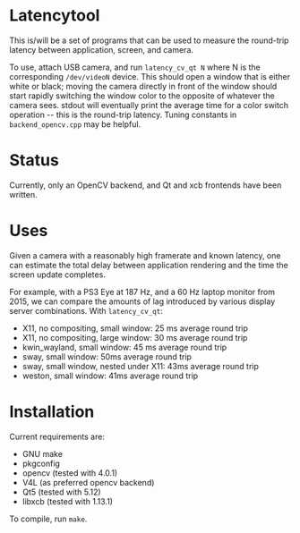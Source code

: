 # Latencytool

This is/will be a set of programs that can be used to measure the round-trip
latency between application, screen, and camera. 

To use, attach USB camera, and run `latency_cv_qt N` where N is the
corresponding `/dev/videoN` device. This should open a window that is either
white or black; moving the camera directly in front of the window should start
rapidly switching the window color to the opposite of whatever the camera sees.
stdout will eventually print the average time for a color switch operation --
this is the round-trip latency. Tuning constants in `backend_opencv.cpp` may be
helpful.

# Status

Currently, only an OpenCV backend, and Qt and xcb frontends have been written.

# Uses

Given a camera with a reasonably high framerate and known latency, one can
estimate the total delay between application rendering and the time the screen
update completes.

For example, with a PS3 Eye at 187 Hz, and a 60 Hz laptop monitor from 2015, we
can compare the amounts of lag introduced by various display server
combinations. With `latency_cv_qt`:

* X11, no compositing, small window: 25 ms average round trip
* X11, no compositing, large window: 30 ms average round trip
* kwin_wayland, small window: 45 ms average round trip
* sway, small window: 50ms average round trip
* sway, small window, nested under X11: 43ms average round trip
* weston, small window: 41ms average round trip

# Installation

Current requirements are:

* GNU make
* pkgconfig
* opencv (tested with 4.0.1)
* V4L (as preferred opencv backend)
* Qt5 (tested with 5.12)
* libxcb (tested with 1.13.1)

To compile, run `make`.
